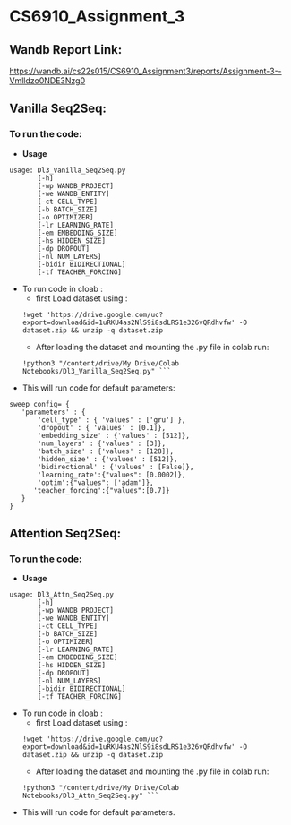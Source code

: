 # CS6910_Assignment_3

## Wandb Report Link: 
https://wandb.ai/cs22s015/CS6910_Assignment3/reports/Assignment-3--Vmlldzo0NDE3Nzg0
## Vanilla Seq2Seq:
### To run the code:
- **Usage** 
```
usage: Dl3_Vanilla_Seq2Seq.py
       [-h]
       [-wp WANDB_PROJECT]
       [-we WANDB_ENTITY]
       [-ct CELL_TYPE]
       [-b BATCH_SIZE]
       [-o OPTIMIZER]
       [-lr LEARNING_RATE]
       [-em EMBEDDING_SIZE]
       [-hs HIDDEN_SIZE]
       [-dp DROPOUT]
       [-nl NUM_LAYERS]
       [-bidir BIDIRECTIONAL]
       [-tf TEACHER_FORCING]

```
 - To run code in cloab :
    - first Load dataset using :
     ```
     !wget 'https://drive.google.com/uc?export=download&id=1uRKU4as2NlS9i8sdLRS1e326vQRdhvfw' -O dataset.zip && unzip -q dataset.zip

     ```
     - After loading the dataset and mounting the .py file in colab run:
      ```
      !python3 "/content/drive/My Drive/Colab Notebooks/Dl3_Vanilla_Seq2Seq.py" ```
- This will run code for default parameters:
 ```
 sweep_config= {
    'parameters' : {
        'cell_type' : { 'values' : ['gru'] },
        'dropout' : { 'values' : [0.1]},
        'embedding_size' : {'values' : [512]},
        'num_layers' : {'values' : [3]},
        'batch_size' : {'values' : [128]},
        'hidden_size' : {'values' : [512]},
        'bidirectional' : {'values' : [False]},
        'learning_rate':{"values": [0.0002]},
        'optim':{"values": ['adam']},
       'teacher_forcing':{"values":[0.7]}
    }
}

 ```
 
 ## Attention Seq2Seq:
### To run the code:
- **Usage** 
```
usage: Dl3_Attn_Seq2Seq.py
       [-h]
       [-wp WANDB_PROJECT]
       [-we WANDB_ENTITY]
       [-ct CELL_TYPE]
       [-b BATCH_SIZE]
       [-o OPTIMIZER]
       [-lr LEARNING_RATE]
       [-em EMBEDDING_SIZE]
       [-hs HIDDEN_SIZE]
       [-dp DROPOUT]
       [-nl NUM_LAYERS]
       [-bidir BIDIRECTIONAL]
       [-tf TEACHER_FORCING]

```
 - To run code in cloab :
    - first Load dataset using :
     ```
     !wget 'https://drive.google.com/uc?export=download&id=1uRKU4as2NlS9i8sdLRS1e326vQRdhvfw' -O dataset.zip && unzip -q dataset.zip

     ```
     - After loading the dataset and mounting the .py file in colab run:
      ```
      !python3 "/content/drive/My Drive/Colab Notebooks/Dl3_Attn_Seq2Seq.py" ```
- This will run code for default parameters. 
 
